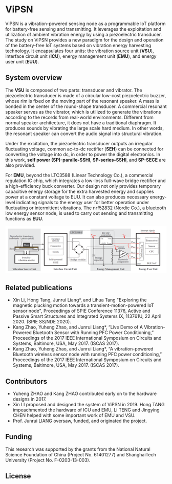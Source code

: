 # ViPSN

ViPSN is a vibration-powered sensing node as a programmable IoT platform for battery-free sensing and transmitting. It leverages the exploitation and utilization of ambient vibration energy by using a piezoelectric transducer. The study on ViPSN provides a new paradigm for the design and operation of the battery-free IoT systems based on vibration energy harvesting technology. It encapsulates four units: the vibration source unit (**VSU**), interface circuit unit (**ICU**), energy management unit (**EMU**), and energy user unit (**EUU**).

## System overview

The **VSU** is composed of two parts: transducer and vibrator. The piezoelectric transducer is made of a circular low-cost piezoelectric buzzer, whose rim is fixed on the moving part of the resonant speaker. A mass is bonded in the center of the round-shape transducer. A commercial resonant speaker serves as the vibrator, which is utilized to generate the vibrations according to the records from real-world environments. Different from normal speaker architecture, it does not have a traditional diaphragm. It produces sounds by vibrating the large scale hard medium. In other words, the resonant speaker can convert the audio signal into structural vibration.

Under the excitation, the piezoelectric transducer outputs an irregular fluctuating voltage, common ac-to-dc rectifier (**SEH**) can be connected for converting the voltage into dc, in order to power the digital electronics. In this work, **self power (SP)-paralle-SSHI**, **SP-series-SSHI**, and **SP-SECE** are also provided.

For **EMU**, beyond the LTC3588 (Linear Technology Co.), a commercial regulation IC chip, which integrates a low-loss full-wave bridge rectifier and a high-efficiency buck converter. Our design not only provides temporary capacitive energy storage for the extra harvested energy and supplies power at a constant voltage to EUU. It can also produces necessary energy-level indicating signals to the energy user for better operation under fluctuating or intermittent vibrations. The nrf52832 (Nordic Co.), a bluetooth low energy sensor node, is used to carry out sensing and transmitting functions as **EUU**.

![overview.png](asset/s5OMEFiSyvnZmGj.png)

## Related publications

- Xin Li, Hong Tang, Junrui Liang*, and Lihua Tang "Exploring the magnetic plucking motion towards a transient-motion-powered IoT sensor node", Proceedings of SPIE Conference 11376, Active and Passive Smart Structures and Integrated Systems IX, 113761U, 22 April 2020. (SPIE SS/NDE 2020).
- Kang Zhao, Yuheng Zhao, and Junrui Liang*, “Live Demo of A Vibration-Powered Bluetooth Sensor with Running PFC Power Conditioning,” Proceedings of the 2017 IEEE International Symposium on Circuits and Systems, Baltimore, USA, May 2017. (ISCAS 2017).
- Kang Zhao, Yuheng Zhao, and Junrui Liang*, “A vibration-powered Bluetooth wireless sensor node with running PFC power conditioning,” Proceedings of the 2017 IEEE International Symposium on Circuits and Systems, Baltimore, USA, May 2017. (ISCAS 2017).

## Contributors

- Yuheng ZHAO and Kang ZHAO contributed early on to the hardware designs in 2017.
- Xin LI proposed and designed the system of ViPSN in 2019. Hong TANG impeachmented the hardware of ICU and EMU, Li TENG and Jingying CHEN helped with some important work of EMU and VSU.
- Prof. Junrui LIANG oversaw, funded, and originated the project.

## Funding

This research was supported by the grants from the National Natural Science Foundation of China (Project No. 61401277) and ShanghaiTech University (Project No. F-0203-13-003).

## License